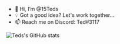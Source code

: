 - 👋 Hi, I’m @15Teds
- 💡 Got a good idea? Let's work together...
- 📫 Reach me on Discord: Ted#3117

![Teds's GitHub stats](https://github-readme-stats.vercel.app/api?username=15Teds&count_private=true)
